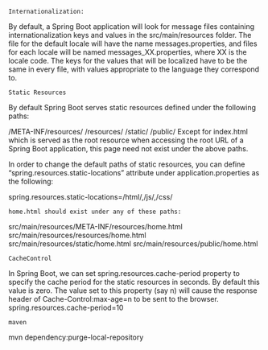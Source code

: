 	Internationalization:

By default, a Spring Boot application will look for message files containing internationalization keys and values in the src/main/resources folder.
The file for the default locale will have the name messages.properties, and files for each locale will be named messages_XX.properties, where XX is the locale code.
The keys for the values that will be localized have to be the same in every file, with values appropriate to the language they correspond to.

	Static Resources
By default Spring Boot serves static resources defined under the following paths:

/META-INF/resources/
/resources/
/static/
/public/
Except for index.html which is served as the root resource when accessing the root URL of a Spring Boot application, this page need not exist under the above paths.

In order to change the default paths of static resources, you can define “spring.resources.static-locations” attribute under application.properties as the following:

spring.resources.static-locations=/html/,/js/,/css/

	home.html should exist under any of these paths:

src/main/resources/META-INF/resources/home.html
src/main/resources/resources/home.html
src/main/resources/static/home.html
src/main/resources/public/home.html

	CacheControl
	
In Spring Boot, we can set spring.resources.cache-period property to specify the cache period for the static resources in seconds. By default this value is zero. The value set to this property (say n) will cause the response header of Cache-Control:max-age=n to be sent to the browser.
spring.resources.cache-period=10

	maven 

mvn dependency:purge-local-repository